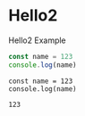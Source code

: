 # Hello2
Hello2 Example


```javascript
const name = 123
console.log(name)
```


```
const name = 123
console.log(name)
```


`123`